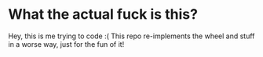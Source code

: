 # What the actual fuck is this?

Hey, this is me trying to code :( This repo re-implements the wheel and stuff in a worse way, just for the fun of it!